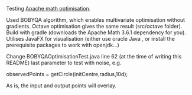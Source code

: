 Testing [Apache math optimisation](https://commons.apache.org/proper/commons-math/userguide/optimization.html).

Used BOBYQA algorithm, which enables multivariate optimisation without gradients.
Octave optimisation gives the same result (src/octave folder).
Build with gradle (downloads the Apache Math 3.6.1 dependency for you).
Utilises JavaFX for visualisation (either use oracle Java , or install the prerequisite packages to work with openjdk...)

Change BOBYQAOptimisationTest.java line 62 (at the time of writing this README) last parameter to test with noise, e.g.

observedPoints = getCircle(initCentre,radius,10d);

As is, the input and output points will overlay.
